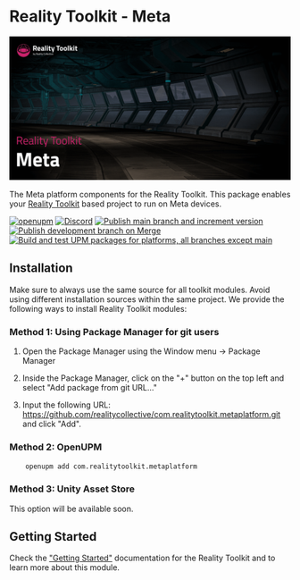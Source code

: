 # Reality Toolkit - Meta

![com.realitytoolkit.metaplatform](https://github.com/realitycollective/realitycollective.logo/blob/main/RealityToolkit/RepoBanners/com.realitytoolkit.metaplatform.png?raw=true)

The Meta platform components for the Reality Toolkit. This package enables your [Reality Toolkit](https://realitytoolkit.realitycollective.net/) based project to run on Meta devices.

[![openupm](https://img.shields.io/npm/v/com.realitytoolkit.metaplatform?label=openupm&registry_uri=https://package.openupm.com)](https://openupm.com/packages/com.realitytoolkit.metaplatform/) [![Discord](https://img.shields.io/discord/597064584980987924.svg?label=&logo=discord&logoColor=ffffff&color=7389D8&labelColor=6A7EC2)](https://discord.gg/hF7TtRCFmB)
[![Publish main branch and increment version](https://github.com/realitycollective/com.realitytoolkit.metaplatform/actions/workflows/main-publish.yml/badge.svg)](https://github.com/realitycollective/com.realitytoolkit.metaplatform/actions/workflows/main-publish.yml)
[![Publish development branch on Merge](https://github.com/realitycollective/com.realitytoolkit.metaplatform/actions/workflows/development-publish.yml/badge.svg)](https://github.com/realitycollective/com.realitytoolkit.metaplatform/actions/workflows/development-publish.yml)
[![Build and test UPM packages for platforms, all branches except main](https://github.com/realitycollective/com.realitytoolkit.metaplatform/actions/workflows/development-buildandtestupmrelease.yml/badge.svg)](https://github.com/realitycollective/com.realitytoolkit.metaplatform/actions/workflows/development-buildandtestupmrelease.yml)

## Installation

Make sure to always use the same source for all toolkit modules. Avoid using different installation sources within the same project. We provide the following ways to install Reality Toolkit modules:

### Method 1: Using Package Manager for git users

1. Open the Package Manager using the Window menu -> Package Manager

2. Inside the Package Manager, click on the "+" button on the top left and select "Add package from git URL..."

3. Input the following URL: https://github.com/realitycollective/com.realitytoolkit.metaplatform.git and click "Add".

### Method 2: OpenUPM

```text
    openupm add com.realitytoolkit.metaplatform
```

### Method 3: Unity Asset Store

This option will be available soon.

## Getting Started

Check the ["Getting Started"](https://realitytoolkit.realitycollective.net/) documentation for the Reality Toolkit and to learn more about this module.